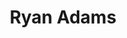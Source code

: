 ---
title: "Ryan Adams"
summary: "American singer-songwriter, poet and painter, born 5 November 1974 in Jacksonville, North Carolina, USA. He married on 10 March 2009 in Savannah, Georgia, USA. They later divorced in June 2016. Adams is known for his prolific body of work across many genres, predominantly rock and alternative country."
image: "ryan-adams.jpg"
---